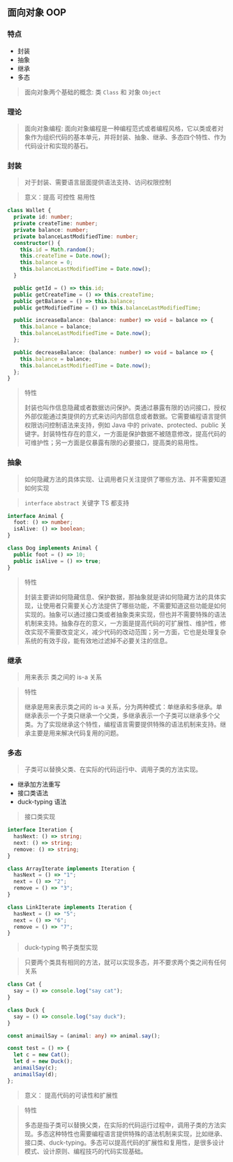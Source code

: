 ## 面向对象 OOP


### 特点

  - 封装
  - 抽象
  - 继承
  - 多态

> 面向对象两个基础的概念: 类 `Class` 和 对象 `Object`

### 理论

> 面向对象编程: 面向对象编程是一种编程范式或者编程风格，它以类或者对象作为组织代码的基本单元，并将封装、抽象、继承、多态四个特性、作为代码设计和实现的基石。


### 封装

> 对于封装、需要语言层面提供语法支持、访问权限控制

> 意义：提高 可控性 易用性

```typescript
class Wallet {
  private id: number;
  private createTime: number;
  private balance: number;
  private balanceLastModifiedTime: number;
  constructor() {
    this.id = Math.random();
    this.createTime = Date.now();
    this.balance = 0;
    this.balanceLastModifiedTime = Date.now();
  }

  public getId = () => this.id;
  public getCreateTime = () => this.createTime;
  public getBalance = () => this.balance;
  public getModifiedTime = () => this.balanceLastModifiedTime;

  public increaseBalance: (balance: number) => void = balance => {
    this.balance = balance;
    this.balanceLastModifiedTime = Date.now();
  };

  public decreaseBalance: (balance: number) => void = balance => {
    this.balance = balance;
    this.balanceLastModifiedTime = Date.now();
  };
}
```

> 特性 
> 
> 封装也叫作信息隐藏或者数据访问保护。类通过暴露有限的访问接口，授权外部仅能通过类提供的方式来访问内部信息或者数据。它需要编程语言提供权限访问控制语法来支持，例如 Java 中的 private、protected、public 关键字。封装特性存在的意义，一方面是保护数据不被随意修改，提高代码的可维护性；另一方面是仅暴露有限的必要接口，提高类的易用性。


### 抽象

> 如何隐藏方法的具体实现、让调用者只关注提供了哪些方法、并不需要知道如何实现

> `interface` `abstract` 关键字 TS 都支持

```ts
interface Animal {
  foot: () => number;
  isAlive: () => boolean;
}

class Dog implements Animal {
  public foot = () => 10;
  public isAlive = () => true;
}
```

> 特性
> 
> 封装主要讲如何隐藏信息、保护数据，那抽象就是讲如何隐藏方法的具体实现，让使用者只需要关心方法提供了哪些功能，不需要知道这些功能是如何实现的。抽象可以通过接口类或者抽象类来实现，但也并不需要特殊的语法机制来支持。抽象存在的意义，一方面是提高代码的可扩展性、维护性，修改实现不需要改变定义，减少代码的改动范围；另一方面，它也是处理复杂系统的有效手段，能有效地过滤掉不必要关注的信息。


### 继承 

> 用来表示 类之间的 is-a 关系

> 特性
> 
> 继承是用来表示类之间的 is-a 关系，分为两种模式：单继承和多继承。单继承表示一个子类只继承一个父类，多继承表示一个子类可以继承多个父类。为了实现继承这个特性，编程语言需要提供特殊的语法机制来支持。继承主要是用来解决代码复用的问题。
> 

### 多态

> 子类可以替换父类、在实际的代码运行中、调用子类的方法实现。

  - 继承加方法重写
  - 接口类语法
  - duck-typing 语法


> 接口类实现
```ts
interface Iteration {
  hasNext: () => string;
  next: () => string;
  remove: () => string;
}

class ArrayIterate implements Iteration {
  hasNext = () => "1";
  next = () => "2";
  remove = () => "3";
}

class LinkIterate implements Iteration {
  hasNext = () => "5";
  next = () => "6";
  remove = () => "7";
}
```

> duck-typing 鸭子类型实现

> 只要两个类具有相同的方法，就可以实现多态，并不要求两个类之间有任何关系

```ts
class Cat {
  say = () => console.log("say cat");
}

class Duck {
  say = () => console.log("say duck");
}

const animailSay = (animal: any) => animal.say();

const test = () => {
  let c = new Cat();
  let d = new Duck();
  animailSay(c);
  animailSay(d);
};

```

> 意义： 提高代码的可读性和扩展性


> 特性 
> 
> 多态是指子类可以替换父类，在实际的代码运行过程中，调用子类的方法实现。多态这种特性也需要编程语言提供特殊的语法机制来实现，比如继承、接口类、duck-typing。多态可以提高代码的扩展性和复用性，是很多设计模式、设计原则、编程技巧的代码实现基础。